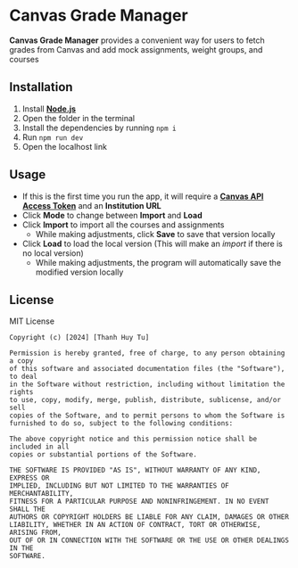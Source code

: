 # Canvas Grade Manager

**Canvas Grade Manager** provides a convenient way for users to fetch grades from Canvas and add mock assignments, weight groups, and courses

## Installation

1. Install [**Node.js**](https://nodejs.org/en)
2. Open the folder in the terminal
3. Install the dependencies by running ```npm i```
4. Run ```npm run dev```
5. Open the localhost link

## Usage

* If this is the first time you run the app, it will require a [**Canvas API Access Token**]() and an **Institution URL**
* Click **Mode** to change between **Import** and **Load**
* Click **Import** to import all the courses and assignments
  * While making adjustments, click **Save** to save that version locally
* Click **Load** to load the local version (This will make an *import* if there is no local version)
  * While making adjustments, the program will automatically save the modified version locally

## License

MIT License

    Copyright (c) [2024] [Thanh Huy Tu]
  
    Permission is hereby granted, free of charge, to any person obtaining a copy
    of this software and associated documentation files (the "Software"), to deal
    in the Software without restriction, including without limitation the rights
    to use, copy, modify, merge, publish, distribute, sublicense, and/or sell
    copies of the Software, and to permit persons to whom the Software is
    furnished to do so, subject to the following conditions:
    
    The above copyright notice and this permission notice shall be included in all
    copies or substantial portions of the Software.
    
    THE SOFTWARE IS PROVIDED "AS IS", WITHOUT WARRANTY OF ANY KIND, EXPRESS OR
    IMPLIED, INCLUDING BUT NOT LIMITED TO THE WARRANTIES OF MERCHANTABILITY,
    FITNESS FOR A PARTICULAR PURPOSE AND NONINFRINGEMENT. IN NO EVENT SHALL THE
    AUTHORS OR COPYRIGHT HOLDERS BE LIABLE FOR ANY CLAIM, DAMAGES OR OTHER
    LIABILITY, WHETHER IN AN ACTION OF CONTRACT, TORT OR OTHERWISE, ARISING FROM,
    OUT OF OR IN CONNECTION WITH THE SOFTWARE OR THE USE OR OTHER DEALINGS IN THE
    SOFTWARE.
